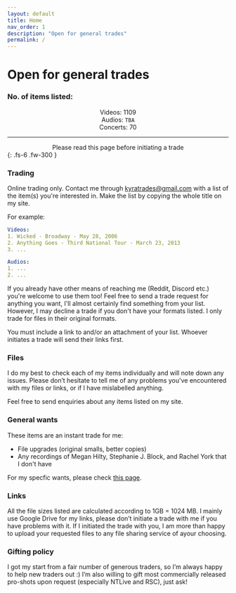 ```yaml
---
layout: default
title: Home
nav_order: 1
description: "Open for general trades"
permalink: /
---
```


# Open for general trades

### No. of items listed:

<center>Videos: 1109</center>

<center>Audios: <code>TBA</code></center>

<center>Concerts: 70</center>

---

<center>Please read this page before initiating a trade</center>
{: .fs-6 .fw-300 }

### Trading
Online trading only. Contact me through <a href="mailto:kyratrades@gmail.com?subject=Trade%20request">kyratrades@gmail.com</a> with a list of the item(s) you're interested in. Make the list by copying the whole title on my site.

For example:
```yaml
Videos:
1. Wicked - Broadway - May 28, 2006
2. Anything Goes - Third National Tour - March 23, 2013
3. ...

Audios:
1. ...
2. ...
```

If you already have other means of reaching me (Reddit, Discord etc.) you're welcome to use them too! Feel free to send a trade request for anything you want, I'll almost certainly find something from your list. However, I may decline a trade if you don't have your formats listed. I only trade for files in their original formats.

You must include a link to and/or an attachment of your list. Whoever initiates a trade will send their links first.

### Files
I do my best to check each of my items individually and will note down any issues. Please don’t hesitate to tell me of any problems you've encountered with my files or links, or if I have mislabelled anything.

Feel free to send enquiries about any items listed on my site.

### General wants
These items are an instant trade for me:
- File upgrades (original smalls, better copies)
- Any recordings of Megan Hilty, Stephanie J. Block, and Rachel York that I don't have

For my specfic wants, please check <a href="https://kyratrades.github.io/wants">this page</a>.

### Links
All the file sizes listed are calculated according to 1GB = 1024 MB. I mainly use Google Drive for my links, please don’t initiate a trade with me if you have problems with it. If I initiated the trade with you, I am more than happy to upload your requested files to any file sharing service of ayour choosing.
 
### Gifting policy
I got my start from a fair number of generous traders, so I’m always happy to help new traders out :) I’m also willing to gift most commercially released pro-shots upon request (especially NTLive and RSC), just ask!
